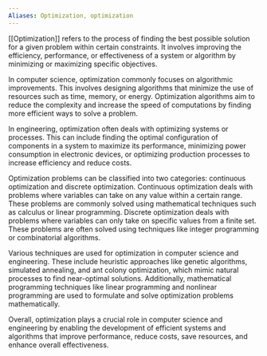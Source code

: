 ```yaml
---
Aliases: Optimization, optimization
---
```

[[Optimization]] refers to the process of finding the best possible solution for a given problem within certain constraints. It involves improving the efficiency, performance, or effectiveness of a system or algorithm by minimizing or maximizing specific objectives.

In computer science, optimization commonly focuses on algorithmic improvements. This involves designing algorithms that minimize the use of resources such as time, memory, or energy. Optimization algorithms aim to reduce the complexity and increase the speed of computations by finding more efficient ways to solve a problem.

In engineering, optimization often deals with optimizing systems or processes. This can include finding the optimal configuration of components in a system to maximize its performance, minimizing power consumption in electronic devices, or optimizing production processes to increase efficiency and reduce costs.

Optimization problems can be classified into two categories: continuous optimization and discrete optimization. Continuous optimization deals with problems where variables can take on any value within a certain range. These problems are commonly solved using mathematical techniques such as calculus or linear programming. Discrete optimization deals with problems where variables can only take on specific values from a finite set. These problems are often solved using techniques like integer programming or combinatorial algorithms.

Various techniques are used for optimization in computer science and engineering. These include heuristic approaches like genetic algorithms, simulated annealing, and ant colony optimization, which mimic natural processes to find near-optimal solutions. Additionally, mathematical programming techniques like linear programming and nonlinear programming are used to formulate and solve optimization problems mathematically.

Overall, optimization plays a crucial role in computer science and engineering by enabling the development of efficient systems and algorithms that improve performance, reduce costs, save resources, and enhance overall effectiveness.